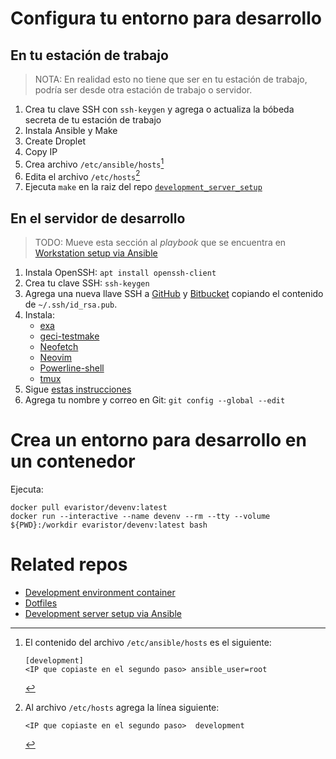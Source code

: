# Configura tu entorno para desarrollo

## En tu estación de trabajo

> NOTA: En realidad esto no tiene que ser en tu estación de trabajo, podría ser desde otra estación de trabajo o servidor.

1. Crea tu clave SSH con `ssh-keygen` y agrega o actualiza la bóbeda secreta de tu estación de trabajo
1. Instala Ansible y Make
1. Create Droplet
1. Copy IP
1. Crea archivo `/etc/ansible/hosts`[^ansible_hosts]
1. Edita el archivo `/etc/hosts`[^host_aliases]
3. Ejecuta `make` en la raiz del repo [`development_server_setup`](https://github.com/IslasGECI/development_server_setup)

[^ansible_hosts]: El contenido del archivo `/etc/ansible/hosts` es el siguiente:
    ```
    [development]
    <IP que copiaste en el segundo paso> ansible_user=root
    ```

[^host_aliases]: Al archivo `/etc/hosts` agrega la línea siguiente:
    ```
    <IP que copiaste en el segundo paso>  development
    ```

## En el servidor de desarrollo

> TODO: Mueve esta sección al _playbook_ que se encuentra en [Workstation setup via Ansible](https://github.com/IslasGECI/workstation_setup)

1. Instala OpenSSH: `apt install openssh-client`
1. Crea tu clave SSH: `ssh-keygen`
1. Agrega una nueva llave SSH a [GitHub](https://github.com/settings/keys/) y [Bitbucket](https://bitbucket.org/account/settings/ssh-keys/) copiando el contenido de `~/.ssh/id_rsa.pub`.
1. Instala:
    - [exa](https://github.com/ogham/exa)
    - [geci-testmake](https://github.com/IslasGECI/testmake)
    - [Neofetch](https://github.com/dylanaraps/neofetch)
    - [Neovim](https://github.com/neovim/neovim)
    - [Powerline-shell](https://github.com/b-ryan/powerline-shell)
    - [tmux](https://github.com/tmux/tmux)
1. Sigue [estas instrucciones](https://github.com/devarops/dotfiles/blob/develop/README.md)
1. Agrega tu nombre y correo en Git: `git config --global --edit`

# Crea un entorno para desarrollo en un contenedor

Ejecuta:

```shell
docker pull evaristor/devenv:latest
docker run --interactive --name devenv --rm --tty --volume ${PWD}:/workdir evaristor/devenv:latest bash
```

# Related repos

- [Development environment container](https://github.com/devarops/devenv)
- [Dotfiles](https://github.com/devarops/dotfiles)
- [Development server setup via Ansible](https://github.com/IslasGECI/development_server_setup)
